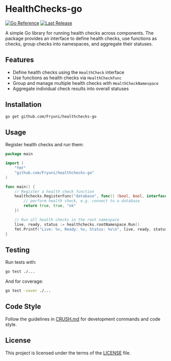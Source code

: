 # HealthChecks-go

[![Go Reference](https://pkg.go.dev/badge/github.com/Fryuni/healthchecks-go.svg)](https://pkg.go.dev/github.com/Fryuni/healthchecks-go) [![Last Release](https://img.shields.io/badge/last%20release-v1.0.0-blue)](https://pkg.go.dev/github.com/Fryuni/healthchecks-go)

A simple Go library for running health checks across components. The package provides an interface to define health checks, use functions as checks, group checks into namespaces, and aggregate their statuses.

## Features

- Define health checks using the `HealthCheck` interface
- Use functions as health checks via `HealthCheckFunc`
- Group and manage multiple health checks with `HealthCheckNamespace`
- Aggregate individual check results into overall statuses

## Installation

```bash
go get github.com/Fryuni/healthchecks-go
```

## Usage

Register health checks and run them:

```go
package main

import (
	"fmt"
	"github.com/Fryuni/healthchecks-go"
)

func main() {
	// Register a health check function
	healthchecks.RegisterFunc("database", func() (bool, bool, interface{}) {
		// perform health check, e.g. connect to a database
		return true, true, "ok"
	})

	// Run all health checks in the root namespace
	live, ready, status := healthchecks.rootNamespace.Run()
	fmt.Printf("Live: %v, Ready: %v, Status: %v\n", live, ready, status)
}
```

## Testing

Run tests with:

```bash
go test ./...
```

And for coverage:

```bash
go test -cover ./...
```

## Code Style

Follow the guidelines in [CRUSH.md](CRUSH.md) for development commands and code style.

## License

This project is licensed under the terms of the [LICENSE](LICENSE) file.
